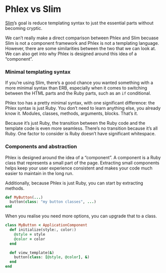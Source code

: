 # Phlex vs Slim

[Slim](https://slim-template.github.io)’s goal is reduce templating syntax to just the essential parts without becoming cryptic.

We can’t really make a direct comparison between Phlex and Slim becuase Slim is not a component framework and Phlex is not a templating language. However, there are some similarities between the two that we can look at. We can also get into why Phlex is designed around this idea of a “component”.

### Minimal templating syntax

If you’re using Slim, there’s a good chance you wanted something with a more minimal syntax than ERB, especially when it comes to switching between the HTML parts and the Ruby parts, such as an `if` conditional.

Phlex too has a pretty minimal syntax, with one significant difference: the Phlex syntax is just Ruby. You don’t need to learn anything else, you already know it. Modules, classes, methods, arguments, blocks. That’s it.

Because it’s just Ruby, the transition between the Ruby code and the template code is even more seamless. There’s no transition because it’s all Ruby. One factor to consider is Ruby doesn’t have significant whitespace.

### Components and abstraction

Phlex is designed around the idea of a “component”. A component is a Ruby class that represents a small part of the page. Extracting small components helps keep your user experience consistent and makes your code much easier to maintain in the long run.

Additionally, because Phlex is just Ruby, you can start by extracting methods.

```ruby
def MyButton(...)
  button(class: "my button classes", ...)
end
```

When you realise you need more options, you can upgrade that to a class.

```ruby
class MyButton < ApplicationComponent
  def initialize(style:, color:)
    @style = style
    @color = color
  end

  def view_template(&)
    button(class: [@style, @color], &)
  end
end
```
